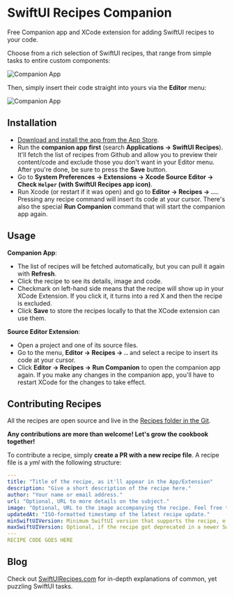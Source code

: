 # SwiftUI Recipes Companion

Free Companion app and XCode extension for adding SwiftUI recipes to your code.

Choose from a rich selection of SwiftUI recipes, that range from simple tasks to entire custom components:

![Companion App](https://github.com/globulus/swiftui-recipes-companion/blob/main/Images/companionApp.png?raw=true)

Then, simply insert their code straight into yours via the **Editor** menu:

![Companion App](https://github.com/globulus/swiftui-recipes-companion/blob/main/Images/editorExtension.png?raw=true)

## Installation

* [Download and install the app from the App Store](https://apps.apple.com/us/app/swiftui-recipes/id1579235956). 
* Run the **companion app first** (search **Applications -> SwiftUI Recipes**). It'll fetch the list of recipes from Github and allow you to preview their content/code and exclude those you don't want in your Editor menu. After you're done, be sure to press the **Save** button.
* Go to **System Preferences -> Extensions -> Xcode Source Editor -> Check `Helper` (with SwiftUI Recipes app icon)**.
* Run Xcode (or restart if it was open) and go to **Editor -> Recipes -> ...**. Pressing any recipe command will insert its code at your cursor. There's also the special **Run Companion** command that will start the companion app again.

## Usage

**Companion App**:
 
 * The list of recipes will be fetched automatically, but you can pull it again with **Refresh**.
 * Click the recipe to see its details, image and code.
 * Checkmark on left-hand side means that the recipe will show up in your XCode Extension. If you click it, it turns into a red X and then the recipe is excluded.
 * Click **Save** to store the recipes locally to that the XCode extension can use them.

**Source Editor Extension**:

 * Open a project and one of its source files.
 * Go to the menu, **Editor -> Recipes -> ..** and select a recipe to insert its code at your cursor.
 * Click **Editor -> Recipes -> Run Companion** to open the companion app again. If you make any changes in the companion app, you'll have to restart XCode for the changes to take effect.

## Contributing Recipes

All the recipes are open source and live in the [Recipes folder in the Git](https://github.com/globulus/swiftui-recipes-companion/tree/main/Recipes).

**Any contributions are more than welcome! Let's grow the cookbook together!**

To contribute a recipe, simply **create a PR with a new recipe file**. A recipe file is a *yml* with the following structure:

```yaml
---
title: "Title of the recipe, as it'll appear in the App/Extension"
description: "Give a short description of the recipe here."
author: "Your name or email address."
url: "Optional, URL to more details on the subject."
image: "Optional, URL to the image accompanying the recipe. Feel free to include the image in the PR."
updatedAt: "ISO-formatted timestamp of the latest recipe update."
minSwiftUIVersion: Minimum SwiftUI version that supports the recipe, e.g 1, 2, 3
maxSwiftUIVersion: Optional, if the recipe got deprecated in a newer SwiftUI version.
---
RECIPE CODE GOES HERE
```

## Blog

Check out [SwiftUIRecipes.com](https://swiftuirecipes.com) for in-depth explanations of common, yet puzzling SwiftUI tasks.